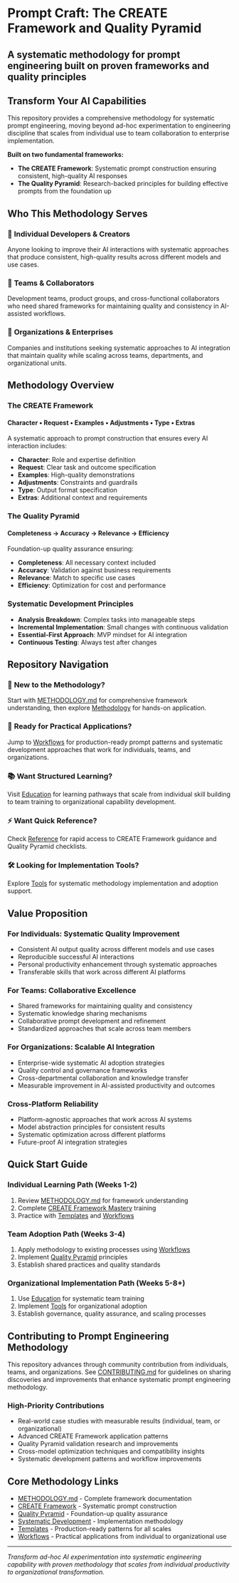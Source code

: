 # Prompt Craft: The CREATE Framework and Quality Pyramid

## A systematic methodology for prompt engineering built on proven frameworks and quality principles

## Transform Your AI Capabilities

This repository provides a comprehensive methodology for systematic prompt engineering, moving beyond ad-hoc
experimentation to engineering discipline that scales from individual use to team collaboration to enterprise
implementation.

**Built on two fundamental frameworks:**

- **The CREATE Framework**: Systematic prompt construction ensuring consistent, high-quality AI responses
- **The Quality Pyramid**: Research-backed principles for building effective prompts from the foundation up

## Who This Methodology Serves

### 👤 **Individual Developers & Creators**

Anyone looking to improve their AI interactions with systematic approaches that produce
consistent, high-quality results across different models and use cases.

### 👥 **Teams & Collaborators**

Development teams, product groups, and cross-functional collaborators who need shared
frameworks for maintaining quality and consistency in AI-assisted workflows.

### 🏢 **Organizations & Enterprises**

Companies and institutions seeking systematic approaches to AI integration that maintain
quality while scaling across teams, departments, and organizational units.

## Methodology Overview

### The CREATE Framework

#### Character • Request • Examples • Adjustments • Type • Extras

A systematic approach to prompt construction that ensures every AI interaction includes:

- **Character**: Role and expertise definition
- **Request**: Clear task and outcome specification  
- **Examples**: High-quality demonstrations
- **Adjustments**: Constraints and guardrails
- **Type**: Output format specification
- **Extras**: Additional context and requirements

### The Quality Pyramid

#### Completeness → Accuracy → Relevance → Efficiency

Foundation-up quality assurance ensuring:

- **Completeness**: All necessary context included
- **Accuracy**: Validation against business requirements
- **Relevance**: Match to specific use cases
- **Efficiency**: Optimization for cost and performance

### Systematic Development Principles

- **Analysis Breakdown**: Complex tasks into manageable steps
- **Incremental Implementation**: Small changes with continuous validation
- **Essential-First Approach**: MVP mindset for AI integration
- **Continuous Testing**: Always test after changes

## Repository Navigation

### 📖 **New to the Methodology?**

Start with [METHODOLOGY.md](METHODOLOGY.md) for comprehensive framework understanding, then
explore [Methodology](methodology/README.md) for hands-on application.

### 🔧 **Ready for Practical Applications?**

Jump to [Workflows](workflows/README.md) for production-ready prompt patterns and systematic
development approaches that work for individuals, teams, and organizations.

### 📚 **Want Structured Learning?**

Visit [Education](education/README.md) for learning pathways that scale from individual skill
building to team training to organizational capability development.

### ⚡ **Want Quick Reference?**

Check [Reference](reference/README.md) for rapid access to CREATE Framework guidance and
Quality Pyramid checklists.

### 🛠️ **Looking for Implementation Tools?**

Explore [Tools](tools/README.md) for systematic methodology implementation and adoption support.

## Value Proposition

### For Individuals: Systematic Quality Improvement

- Consistent AI output quality across different models and use cases
- Reproducible successful AI interactions
- Personal productivity enhancement through systematic approaches
- Transferable skills that work across different AI platforms

### For Teams: Collaborative Excellence

- Shared frameworks for maintaining quality and consistency
- Systematic knowledge sharing mechanisms
- Collaborative prompt development and refinement
- Standardized approaches that scale across team members

### For Organizations: Scalable AI Integration

- Enterprise-wide systematic AI adoption strategies
- Quality control and governance frameworks
- Cross-departmental collaboration and knowledge transfer
- Measurable improvement in AI-assisted productivity and outcomes

### Cross-Platform Reliability

- Platform-agnostic approaches that work across AI systems
- Model abstraction principles for consistent results
- Systematic optimization across different platforms
- Future-proof AI integration strategies

## Quick Start Guide

### Individual Learning Path (Weeks 1-2)

1. Review [METHODOLOGY.md](METHODOLOGY.md) for framework understanding
2. Complete [CREATE Framework Mastery](education/systematic-onboarding/create-framework-mastery/) training
3. Practice with [Templates](templates/README.md) and [Workflows](workflows/README.md)

### Team Adoption Path (Weeks 3-4)

1. Apply methodology to existing processes using [Workflows](workflows/README.md)
2. Implement [Quality Pyramid](methodology/quality-pyramid/README.md) principles
3. Establish shared practices and quality standards

### Organizational Implementation Path (Weeks 5-8+)

1. Use [Education](education/README.md) for systematic team training
2. Implement [Tools](tools/README.md) for organizational adoption
3. Establish governance, quality assurance, and scaling processes

## Contributing to Prompt Engineering Methodology

This repository advances through community contribution from individuals, teams, and
organizations. See [CONTRIBUTING.md](CONTRIBUTING.md) for guidelines on sharing discoveries
and improvements that enhance systematic prompt engineering methodology.

### High-Priority Contributions

- Real-world case studies with measurable results (individual, team, or organizational)
- Advanced CREATE Framework application patterns
- Quality Pyramid validation research and improvements
- Cross-model optimization techniques and compatibility insights
- Systematic development patterns and workflow improvements

## Core Methodology Links

- [METHODOLOGY.md](METHODOLOGY.md) - Complete framework documentation
- [CREATE Framework](methodology/create-framework/README.md) - Systematic prompt construction
- [Quality Pyramid](methodology/quality-pyramid/README.md) - Foundation-up quality assurance
- [Systematic Development](methodology/systematic-development/README.md) - Implementation methodology
- [Templates](templates/README.md) - Production-ready patterns for all scales
- [Workflows](workflows/README.md) - Practical applications from individual to organizational use

---

*Transform ad-hoc AI experimentation into systematic engineering capability with proven
methodology that scales from individual productivity to organizational transformation.*
